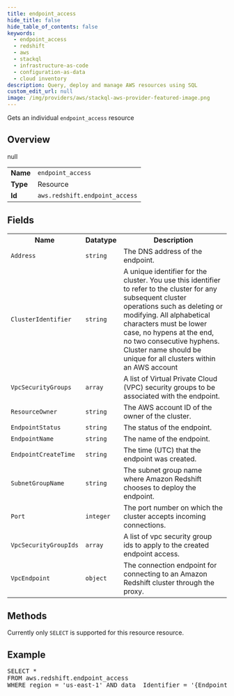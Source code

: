 ```yaml
---
title: endpoint_access
hide_title: false
hide_table_of_contents: false
keywords:
  - endpoint_access
  - redshift
  - aws
  - stackql
  - infrastructure-as-code
  - configuration-as-data
  - cloud inventory
description: Query, deploy and manage AWS resources using SQL
custom_edit_url: null
image: /img/providers/aws/stackql-aws-provider-featured-image.png
---
```

Gets an individual <code>endpoint_access</code> resource

## Overview
<table><tbody>
<tr><td><b>Name</b></td><td><code>endpoint_access</code></td></tr>
<tr><td><b>Type</b></td><td>Resource</td></tr>
null
<tr><td><b>Id</b></td><td><code>aws.redshift.endpoint_access</code></td></tr>
</tbody></table>

## Fields
<table><tbody>
<tr><th>Name</th><th>Datatype</th><th>Description</th></tr>
<tr><td><code>Address</code></td><td><code>string</code></td><td>The DNS address of the endpoint.</td></tr><tr><td><code>ClusterIdentifier</code></td><td><code>string</code></td><td>A unique identifier for the cluster. You use this identifier to refer to the cluster for any subsequent cluster operations such as deleting or modifying. All alphabetical characters must be lower case, no hypens at the end, no two consecutive hyphens. Cluster name should be unique for all clusters within an AWS account</td></tr><tr><td><code>VpcSecurityGroups</code></td><td><code>array</code></td><td>A list of Virtual Private Cloud (VPC) security groups to be associated with the endpoint.</td></tr><tr><td><code>ResourceOwner</code></td><td><code>string</code></td><td>The AWS account ID of the owner of the cluster.</td></tr><tr><td><code>EndpointStatus</code></td><td><code>string</code></td><td>The status of the endpoint.</td></tr><tr><td><code>EndpointName</code></td><td><code>string</code></td><td>The name of the endpoint.</td></tr><tr><td><code>EndpointCreateTime</code></td><td><code>string</code></td><td>The time (UTC) that the endpoint was created.</td></tr><tr><td><code>SubnetGroupName</code></td><td><code>string</code></td><td>The subnet group name where Amazon Redshift chooses to deploy the endpoint.</td></tr><tr><td><code>Port</code></td><td><code>integer</code></td><td>The port number on which the cluster accepts incoming connections.</td></tr><tr><td><code>VpcSecurityGroupIds</code></td><td><code>array</code></td><td>A list of vpc security group ids to apply to the created endpoint access.</td></tr><tr><td><code>VpcEndpoint</code></td><td><code>object</code></td><td>The connection endpoint for connecting to an Amazon Redshift cluster through the proxy.</td></tr>
</tbody></table>

## Methods
Currently only <code>SELECT</code> is supported for this resource resource.

## Example
<pre>
SELECT * 
FROM aws.redshift.endpoint_access
WHERE region = 'us-east-1' AND data__Identifier = '{EndpointName}'
</pre>
